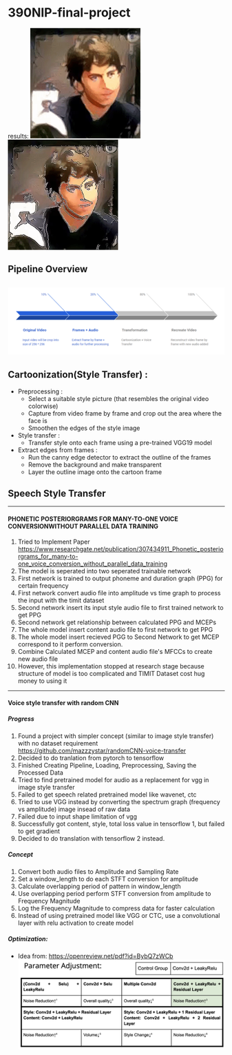 # 390NIP-final-project
results:
![SC2 Video](files/result.gif)
![SC2 Video](files/edge_result.gif)
## Pipeline Overview 
![alt text](files/overview.png "Title")
---------
## Cartoonization(Style Transfer) :
* Preprocessing :
  * Select a suitable style picture (that resembles the original video colorwise) 
  * Capture from video frame by frame and crop out the area where the face is
  * Smoothen the edges of the style image
* Style transfer :
  * Transfer style onto each frame using a pre-trained VGG19 model 
* Extract edges from frames :
  * Run the canny edge detector to extract the outline of the frames 
  * Remove the background and make transparent 
  * Layer the outline image onto the cartoon frame



## Speech Style Transfer
___________
#### PHONETIC POSTERIORGRAMS FOR MANY-TO-ONE VOICE CONVERSIONWITHOUT PARALLEL DATA TRAINING
1. Tried to Implement  Paper
    https://www.researchgate.net/publication/307434911_Phonetic_posteriorgrams_for_many-to-one_voice_conversion_without_parallel_data_training
2. The model is seperated into two seperated trainable network
3. First network is trained to output phoneme and duration graph (PPG) for certain frequency
4. First network convert audio file into amplitude vs time graph to process the input with the timit dataset
5. Second network insert its input style audio file to first trained network to get PPG
6. Second network get relationship between calculated PPG and MCEPs
7. The whole model insert content audio file to first network to get PPG
8. The whole model insert recieved PGG to Second Network to get MCEP correspond to it perform conversion.
9. Combine Calculated MCEP and content audio file's MFCCs to create new audio file
10. However, this implementation stopped at research stage because structure of model is too complicated and TIMIT Dataset cost hug money to using it
-----------
#### Voice style transfer with random CNN
##### Progress
1. Found a project with simpler concept (similar to image style transfer) with no dataset requirement
https://github.com/mazzzystar/randomCNN-voice-transfer
2. Decided to do tranlation from pytorch to tensorflow
3. Finished Creating Pipeline, Loading, Preprocessing, Saving the Processed Data
4. Tried to find pretrained model for audio as a replacement for vgg in image style transfer
5. Failed to get speech related pretrained model like wavenet, ctc
6. Tried to use VGG instead by converting the spectrum graph (frequency vs amplitude) image insead of raw data
7. Failed due to input shape limitation of vgg
8. Successfully got content, style, total loss value in tensorflow 1, but failed to get gradient
9. Decided to do translation with tensorflow 2 instead.

##### Concept
1. Convert both audio files to Amplitude and Sampling Rate
2. Set a window_length to do each STFT conversion for amplitude
3. Calculate overlapping period of pattern in window_length 
4. Use overlapping period perform STFT conversion from amplitude to Frequency Magnitude
5. Log the Frequency Magnitude to compress data for faster calculation
6. Instead of using pretrained model like VGG or CTC, 
use a convolutional layer with relu activation to create model


##### Optimization:


* Idea from: https://openreview.net/pdf?id=BybQ7zWCb
![alt text](files/optimization_record.png "Title")
